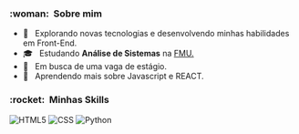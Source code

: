 


<h3> :woman: &nbsp;Sobre mim </h3>

- 🤔 &nbsp; Explorando novas tecnologias e desenvolvendo minhas habilidades em Front-End.
- 🎓 &nbsp; Estudando **Análise de Sistemas** na <a href="link da sua faculdade">FMU.</a>
- 💼 &nbsp; Em busca de uma vaga de estágio.
- 🌱 &nbsp; Aprendendo mais sobre Javascript e REACT.

<h3> :rocket: &nbsp;Minhas Skills </h3>

  ![HTML5](https://img.shields.io/badge/-HTML5-333333?style=flat&logo=HTML5)
  ![CSS](https://img.shields.io/badge/-CSS-333333?style=flat&logo=CSS3&logoColor=1572B6)
  ![Python](https://img.shields.io/badge/Python-3776AB?style=for-the-badge&logo=python&logoColor=white)
  




